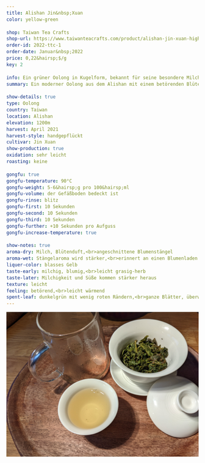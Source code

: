 ```yaml
---
title: Alishan Jin&nbsp;Xuan
color: yellow-green

shop: Taiwan Tea Crafts
shop-url: https://www.taiwanteacrafts.com/product/alishan-jin-xuan-high-mountain-oolong-tea
order-id: 2022-ttc-1
order-date: Januar&nbsp;2022
price: 0,22&hairsp;$/g
key: 2

info: Ein grüner Oolong in Kugelform, bekannt für seine besondere Milchigkeit.
summary: Ein moderner Oolong aus dem Alishan mit einem betörenden Blütenduft und der für die Strauchsorte typischen starken Milchigkeit. Aufgrund der geringen Oxidation ist er etwas temperaturanfällig und wird leicht grasig herb.

show-details: true
type: Oolong
country: Taiwan
location: Alishan
elevation: 1200m
harvest: April 2021
harvest-style: handgepflückt
cultivar: Jin Xuan
show-production: true
oxidation: sehr leicht
roasting: keine

gongfu: true
gongfu-temperature: 90°C
gongfu-weight: 5-6&hairsp;g pro 100&hairsp;ml
gongfu-volume: der Gefäßboden bedeckt ist
gongfu-rinse: blitz
gongfu-first: 10 Sekunden
gongfu-second: 10 Sekunden
gongfu-third: 10 Sekunden
gongfu-further: +10 Sekunden pro Aufguss
gongfu-increase-temperature: true

show-notes: true
aroma-dry: Milch, Blütenduft,<br>angeschnittene Blumenstängel
aroma-wet: Stängelaroma wird stärker,<br>erinnert an einen Blumenladen
liquer-color: blasses Gelb
taste-early: milchig, blumig,<br>leicht grasig-herb
taste-later: Milchigkeit und Süße kommen stärker heraus
texture: leicht
feeling: betörend,<br>leicht wärmend
spent-leaf: dunkelgrün mit wenig roten Rändern,<br>ganze Blätter, überwiegend noch mit Stiel
---
```

<img src="/assets/img/orders/2022-ttc-1/ajx/03-infusion.jpg" alt="Ein grüner Kugeloolong im Gaiwan, daneben eine Schale mit einem blassgelbem Aufguss.">